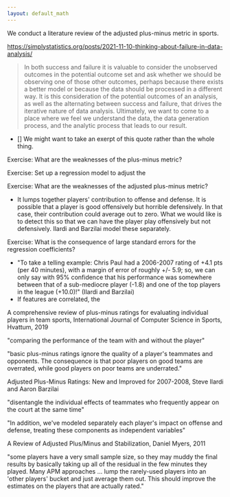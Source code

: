 ```yaml
---
layout: default_math 
--- 
```


We conduct a literature review of the adjusted plus-minus metric in sports. 

https://simplystatistics.org/posts/2021-11-10-thinking-about-failure-in-data-analysis/
> In both success and failure it is valuable to consider the unobserved outcomes in the potential outcome set and ask whether we should be observing one of those other outcomes, perhaps because there exists a better model or because the data should be processed in a different way. It is this consideration of the potential outcomes of an analysis, as well as the alternating between success and failure, that drives the iterative nature of data analysis. Ultimately, we want to come to a place where we feel we understand the data, the data generation process, and the analytic process that leads to our result.

* [] We might want to take an exerpt of this quote rather than the whole thing. 


Exercise: What are the weaknesses of the plus-minus metric? 

Exercise: Set up a regression model to adjust the 

Exercise: What are the weaknesses of the adjusted plus-minus metric? 
* It lumps together players' contribution to offense and defense. It is possible that a player is good offensively but horrible defensively. In that case, their contribution could average out to zero. What we would like is to detect this so that we can have the player play offensively but not defensively. Ilardi and Barzilai model these separately. 

Exercise: What is the consequence of large standard errors for the regression coefficients? 
* "To take a telling example: Chris Paul had a 2006-2007 rating of +4.1 pts (per 40 minutes), with a margin of error of roughly +/- 5.9; so, we can only say with 95% confidence that his performance was somewhere between that of a sub-mediocre player (-1.8) and one of the top players in the league (+10.0)!" (Ilardi and Barzilai) 
* If features are correlated, the 

A comprehensive review of plus-minus ratings for evaluating individual players in team sports, International Journal of Computer Science in Sports, Hvattum, 2019

"comparing the performance of the team with and without the player" 

"basic plus-minus ratings ignore the quality of a player's teammates and opponents. The consequence is that poor players on good teams are overrated, while good players on poor teams are underrated." 



Adjusted Plus-Minus Ratings: New and Improved for 2007-2008, Steve Ilardi and Aaron Barzilai

"disentangle the individual effects of teammates who frequently appear on the court at the same time" 

"In addition, we've modeled separately each player's impact on offense and defense, treating these components as independent variables" 


A Review of Adjusted Plus/Minus and Stabilization, Daniel Myers, 2011 

"some players have a very small sample size, so they may muddy the final results by basically taking up all of the residual in the few minutes they played. Many APM approaches ... lump the rarely-used players into an 'other players' bucket and just average them out. This should improve the estimates on the players that are actually rated." 
